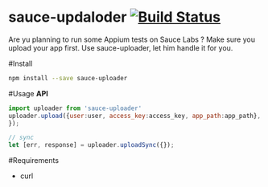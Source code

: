 # sauce-updaloder [![Build Status](https://travis-ci.org/Urucas/sauce-updaloder.svg)](https://travis-ci.org/Urucas/sauce-updaloder)

Are yu planning to run some Appium tests on Sauce Labs ? Make sure you upload
your app first. Use sauce-uploader, let him handle it for you.

#Install
```bash
npm install --save sauce-uploader
```

#Usage
**API**
```javascript
import uploader from 'sauce-uploader'
uploader.upload({user:user, access_key:access_key, app_path:app_path}, (err, response) {
});

// sync
let [err, response] = uploader.uploadSync({});
```


#Requirements
* curl
